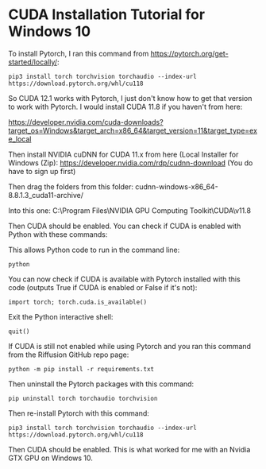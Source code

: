 # CUDA Installation Tutorial for Windows 10

To install Pytorch, I ran this command from https://pytorch.org/get-started/locally/:

```pip3 install torch torchvision torchaudio --index-url https://download.pytorch.org/whl/cu118```

So CUDA 12.1 works with Pytorch, I just don't know how to get that version to work with Pytorch. I would install CUDA 11.8 if you haven't from here:

https://developer.nvidia.com/cuda-downloads?target_os=Windows&target_arch=x86_64&target_version=11&target_type=exe_local

Then install NVIDIA cuDNN for CUDA 11.x from here (Local Installer for Windows (Zip):
https://developer.nvidia.com/rdp/cudnn-download (You do have to sign up first)

Then drag the folders from this folder: 
cudnn-windows-x86_64-8.8.1.3_cuda11-archive/

Into this one:
C:\Program Files\NVIDIA GPU Computing Toolkit\CUDA\v11.8

Then CUDA should be enabled. You can check if CUDA is enabled with Python with these commands:

This allows Python code to run in the command line:

```python``` 


You can now check if CUDA is available with Pytorch installed with this code (outputs True if CUDA is enabled or False if it's not):

```import torch; torch.cuda.is_available()```


Exit the Python interactive shell:

```quit()```


If CUDA is still not enabled while using Pytorch and you ran this command from the Riffusion GitHub repo page:

```python -m pip install -r requirements.txt```


Then uninstall the Pytorch packages with this command:

```pip uninstall torch torchaudio torchvision```


Then re-install Pytorch with this command:

```pip3 install torch torchvision torchaudio --index-url https://download.pytorch.org/whl/cu118```

Then CUDA should be enabled. This is what worked for me with an Nvidia GTX GPU on Windows 10.

